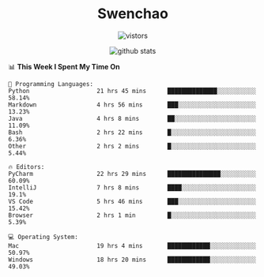 <h1 align="center">Swenchao</h3>

<p align="center">
  <img src="https://visitor-badge.glitch.me/badge?page_id=Swenchao" alt="vistors" />
</p>

<p align="center">
  <img src="https://github-readme-stats.vercel.app/api?username=Swenchao&count_private=true&show_icons=true&theme=vue-dark&hide_title=true" alt="github stats" />
</p>

<!--START_SECTION:waka-->
📊 **This Week I Spent My Time On** 

```text
💬 Programming Languages: 
Python                   21 hrs 45 mins      ██████████████░░░░░░░░░░░   58.14% 
Markdown                 4 hrs 56 mins       ███░░░░░░░░░░░░░░░░░░░░░░   13.23% 
Java                     4 hrs 8 mins        ██░░░░░░░░░░░░░░░░░░░░░░░   11.09% 
Bash                     2 hrs 22 mins       █░░░░░░░░░░░░░░░░░░░░░░░░   6.36% 
Other                    2 hrs 2 mins        █░░░░░░░░░░░░░░░░░░░░░░░░   5.44%

🔥 Editors: 
PyCharm                  22 hrs 29 mins      ███████████████░░░░░░░░░░   60.09% 
IntelliJ                 7 hrs 8 mins        ████░░░░░░░░░░░░░░░░░░░░░   19.1% 
VS Code                  5 hrs 46 mins       ███░░░░░░░░░░░░░░░░░░░░░░   15.42% 
Browser                  2 hrs 1 min         █░░░░░░░░░░░░░░░░░░░░░░░░   5.39%

💻 Operating System: 
Mac                      19 hrs 4 mins       ████████████░░░░░░░░░░░░░   50.97% 
Windows                  18 hrs 20 mins      ████████████░░░░░░░░░░░░░   49.03%

```


<!--END_SECTION:waka-->

